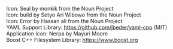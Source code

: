 Icon: Seal by monkik from the Noun Project  
Icon: build by Setyo Ari Wibowo from the Noun Project  
Icon: Error by Hassan ali from the Noun Project  
YAML Support Library: https://github.com/jbeder/yaml-cpp (MIT)  
Application Icon: Nerpa by Mayuri Moore  
Boost C++ Filesystem Library: https://www.boost.org
